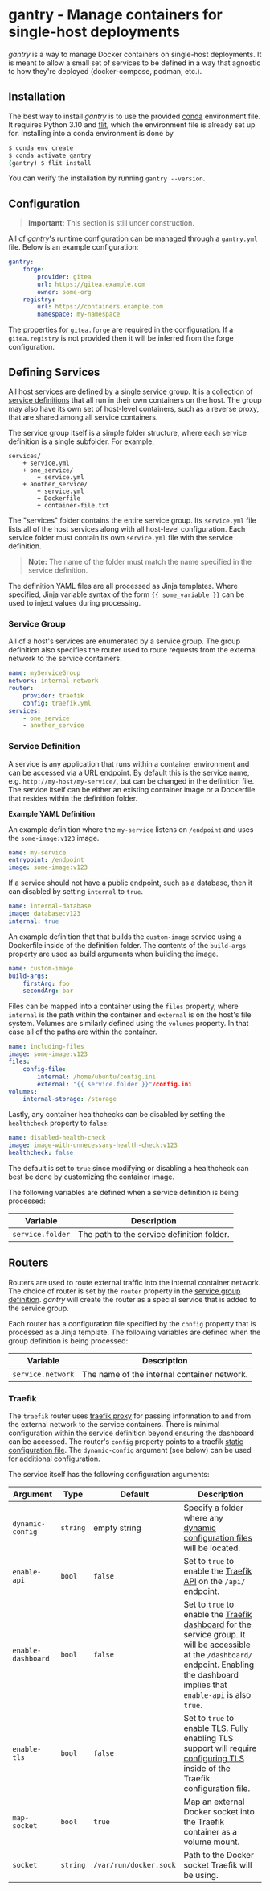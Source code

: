 # gantry - Manage containers for single-host deployments

*gantry* is a way to manage Docker containers on single-host deployments.  It is
meant to allow a small set of services to be defined in a way that agnostic to
how they're deployed (docker-compose, podman, etc.).

## Installation

The best way to install *gantry* is to use the provided
[conda](https://docs.conda.io/en/latest/) environment file.  It requires Python
3.10 and [flit](https://flit.pypa.io/en/latest/pyproject_toml.html), which the
environment file is already set up for.  Installing into a conda environment is
done by

```bash
$ conda env create
$ conda activate gantry
(gantry) $ flit install
```

You can verify the installation by running `gantry --version`.

## Configuration

> **Important:** This section is still under construction.

All of *gantry*'s runtime configuration can be managed through a `gantry.yml`
file.  Below is an example configuration:

```yml
gantry:
    forge:
        provider: gitea
        url: https://gitea.example.com
        owner: some-org
    registry:
        url: https://containers.example.com
        namespace: my-namespace
```

The properties for `gitea.forge` are required in the configuration.  If a
`gitea.registry` is not provided then it will be inferred from the forge
configuration.

## Defining Services

All host services are defined by a single [service group](#service-group).  It
is a collection of [service definitions](#service-definition) that all run in
their own containers on the host.  The group may also have its own set of
host-level containers, such as a reverse proxy, that are shared among all
service containers.

The service group itself is a simple folder structure, where each service
definition is a single subfolder.  For example,

```
services/
    + service.yml
    + one_service/
        + service.yml
    + another_service/
        + service.yml
        + Dockerfile
        + container-file.txt
```

The "services" folder contains the entire service group.  Its `service.yml` file
lists all of the host services along with all host-level configuration.  Each
service folder must contain its own `service.yml` file with the service
definition.

> **Note:** The name of the folder must match the name specified in the service
> definition.

The definition YAML files are all processed as Jinja templates.  Where
specified, Jinja variable syntax of the form ``{{ some_variable }}`` can be used
to inject values during processing.

### Service Group

All of a host's services are enumerated by a service group.  The group
definition also specifies the router used to route requests from the external
network to the service containers.

```yaml
name: myServiceGroup
network: internal-network
router:
    provider: traefik
    config: traefik.yml
services:
    - one_service
    - another_service
```

### Service Definition

A service is any application that runs within a container environment and can
be accessed via a URL endpoint.  By default this is the service name, e.g.
`http://my-host/my-service/`, but can be changed in the definition file.  The
service itself can be either an existing container image or a Dockerfile that
resides within the definition folder.

**Example YAML Definition**

An example definition where the `my-service` listens on `/endpoint` and uses the
`some-image:v123` image.
```yaml
name: my-service
entrypoint: /endpoint
image: some-image:v123
```

If a service should not have a public endpoint, such as a database, then it can
disabled by setting `internal` to `true`.
```yaml
name: internal-database
image: database:v123
internal: true
```

An example definition that that builds the `custom-image` service using a
Dockerfile inside of the definition folder.  The contents of the `build-args`
property are used as build arguments when building the image.
```yaml
name: custom-image
build-args:
    firstArg: foo
    secondArg: bar
```

Files can be mapped into a container using the `files` property, where
`internal` is the path within the container and `external` is on the host's file
system.  Volumes are similarly defined using the `volumes` property.  In that
case all of the paths are within the container.
```yaml
name: including-files
image: some-image:v123
files:
    config-file:
        internal: /home/ubuntu/config.ini
        external: "{{ service.folder }}"/config.ini
volumes:
    internal-storage: /storage
```

Lastly, any container healthchecks can be disabled by setting the `healthcheck`
property to `false`:
```yaml
name: disabled-health-check
image: image-with-unnecessary-health-check:v123
healthcheck: false
```

The default is set to `true` since modifying or disabling a healthcheck can best
be done by customizing the container image.

The following variables are defined when a service definition is being
processed:

| Variable          | Description |
| ------------------| ----------- |
| `service.folder`  | The path to the service definition folder. |

## Routers

Routers are used to route external traffic into the internal container network.
The choice of router is set by the `router` property in the
[service group definition](#service-group).  *gantry* will create the router as
a special service that is added to the service group.

Each router has a configuration file specified by the `config` property that is
processed as a Jinja template.  The following variables are defined when the
group definition is being processed:

| Variable          | Description |
| ------------------| ----------- |
| `service.network` | The name of the internal container network. |

### Traefik

The `traefik` router uses [traefik proxy](https://doc.traefik.io/traefik/) for
passing information to and from the external network to the service containers.
There is minimal configuration within the service definition beyond ensuring the
dashboard can be accessed.  The router's `config` property points to a traefik
[static configuration file](https://doc.traefik.io/traefik/getting-started/configuration-overview/#configuration-file).
The `dynamic-config` argument (see below) can be used for additional
configuration.

The service itself has the following configuration arguments:

| Argument | Type | Default | Description |
| -------- | ---- | ------- | ----------- |
| `dynamic-config` | `string` | empty string | Specify a folder where any [dynamic configuration files](https://doc.traefik.io/traefik/providers/file/) will be located. |
| `enable-api` | `bool` | `false` | Set to `true` to enable the [Traefik API](https://doc.traefik.io/traefik/operations/api) on the `/api/` endpoint. |
| `enable-dashboard` | `bool` | `false` | Set to `true` to enable the [Traefik dashboard](https://doc.traefik.io/traefik/operations/dashboard/) for the service group.  It will be accessible at the `/dashboard/` endpoint.  Enabling the dashboard implies that `enable-api` is also `true`. |
| `enable-tls` | `bool` | `false` | Set to `true` to enable TLS.  Fully enabling TLS support will require [configuring TLS](https://doc.traefik.io/traefik/https/tls/) inside of the Traefik configuration file. |
| `map-socket` | `bool` | `true` | Map an external Docker socket into the Traefik container as a volume mount. |
| `socket` | `string` | `/var/run/docker.sock` | Path to the Docker socket Traefik will be using. |
